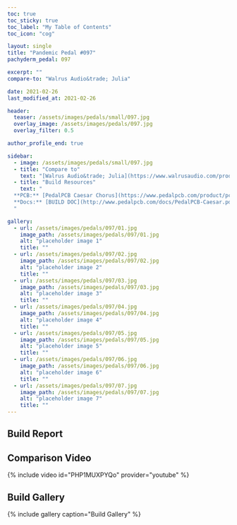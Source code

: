 ```yaml
---
toc: true
toc_sticky: true
toc_label: "My Table of Contents"
toc_icon: "cog"

layout: single
title: "Pandemic Pedal #097"
pachyderm_pedal: 097

excerpt: ""
compare-to: "Walrus Audio&trade; Julia"

date: 2021-02-26
last_modified_at: 2021-02-26

header:
  teaser: /assets/images/pedals/small/097.jpg
  overlay_image: /assets/images/pedals/097.jpg
  overlay_filter: 0.5

author_profile_end: true

sidebar:
  - image: /assets/images/pedals/small/097.jpg
  - title: "Compare to"
    text: "[Walrus Audio&trade; Julia](https://www.walrusaudio.com/products/julia-analog-chorus-vibrato-v2)"
  - title: "Build Resources"
    text: "
  **PCB:** [PedalPCB Caesar Chorus](https://www.pedalpcb.com/product/pcb359/)<br>
  **Docs:** [BUILD DOC](http://www.pedalpcb.com/docs/PedalPCB-Caesar.pdf)
  "

gallery:
  - url: /assets/images/pedals/097/01.jpg
    image_path: /assets/images/pedals/097/01.jpg
    alt: "placeholder image 1"
    title: ""
  - url: /assets/images/pedals/097/02.jpg
    image_path: /assets/images/pedals/097/02.jpg
    alt: "placeholder image 2"
    title: ""
  - url: /assets/images/pedals/097/03.jpg
    image_path: /assets/images/pedals/097/03.jpg
    alt: "placeholder image 3"
    title: ""
  - url: /assets/images/pedals/097/04.jpg
    image_path: /assets/images/pedals/097/04.jpg
    alt: "placeholder image 4"
    title: ""
  - url: /assets/images/pedals/097/05.jpg
    image_path: /assets/images/pedals/097/05.jpg
    alt: "placeholder image 5"
    title: ""
  - url: /assets/images/pedals/097/06.jpg
    image_path: /assets/images/pedals/097/06.jpg
    alt: "placeholder image 6"
    title: ""
  - url: /assets/images/pedals/097/07.jpg
    image_path: /assets/images/pedals/097/07.jpg
    alt: "placeholder image 7"
    title: ""
---
```


## Build Report ##


## Comparison Video ##

{% include video id="PHP1MUXPYQo" provider="youtube" %}


## Build Gallery ##

{% include gallery caption="Build Gallery" %}